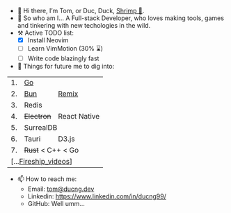 - 👋 Hi there, I’m Tom, or Duc, Duck, [Shrimp 🦐](https://translate.google.com/?sl=vi&tl=en&text=t%C3%B4m).
- 👀 So who am I... A Full-stack Developer, who loves making tools, games and tinkering with new techologies in the wild.
- ⚒ Active TODO list:
  - [x] Install Neovim
  - [ ] Learn VimMotion (30% ⌛)
  - [ ] Write code blazingly fast

- 🌱 Things for future me to dig into:

<table>
  <tbody>
    <tr><td>1.</td><td colspan="2"><a href="https://go.dev" target="_blank">Go</a></td></tr>
    <tr><td>2.</td><td><a href="https://bun.sh" target="_blank">Bun</a></td><td><a href="https://remix.run" target="_blank">Remix</a></td></tr>
    <tr><td>3.</td><td colspan="2">Redis</td></tr>
    <tr><td>4.</td><td><s>Electron</s></td><td>React Native</td></tr>
    <tr><td>5.</td><td colspan="2">SurrealDB</td></tr>
    <tr><td>6.</td><td>Tauri</td><td>D3.js</td></tr>
    <tr><td>7.</td><td colspan="2"><s>Rust</s> &lt; C++ &lt; Go</td></tr>
    <tr><td colspan="3">[...<a href="https://www.youtube.com/@Fireship/videos">Fireship_videos</a>]</td></tr>
  </tbody>
</table>

- 📫 How to reach me:
  - Email: tom@ducng.dev
  - Linkedin: https://www.linkedin.com/in/ducng99/
  - GitHub: Well umm...
